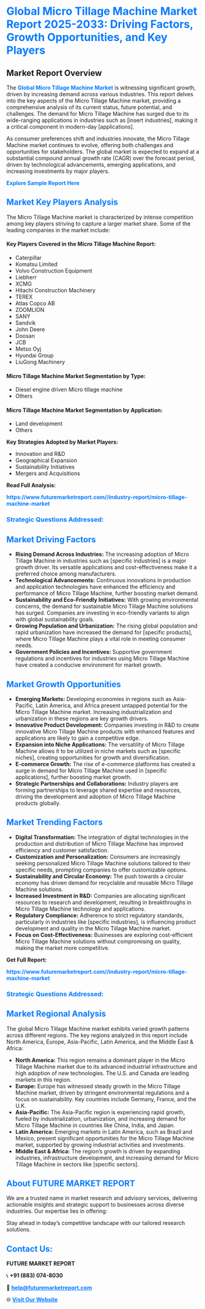 <h1 style="color: #007BFF;">Global Micro Tillage Machine Market Report 2025-2033: Driving Factors, Growth Opportunities, and Key Players</h1>

<section id="overview">
<h2>Market Report Overview</h2>
<p>The <a href="https://www.futuremarketreport.com//industry-report/micro-tillage-machine-market" style="color: #007BFF; text-decoration: none;"><strong>Global Micro Tillage Machine Market</strong></a> is witnessing significant growth, driven by increasing demand across various industries. This report delves into the key aspects of the Micro Tillage Machine market, providing a comprehensive analysis of its current status, future potential, and challenges. The demand for Micro Tillage Machine has surged due to its wide-ranging applications in industries such as [insert industries], making it a critical component in modern-day [applications].</p>
<p>As consumer preferences shift and industries innovate, the Micro Tillage Machine market continues to evolve, offering both challenges and opportunities for stakeholders. The global market is expected to expand at a substantial compound annual growth rate (CAGR) over the forecast period, driven by technological advancements, emerging applications, and increasing investments by major players.</p>
</section>

<section id="overview">
<p><a href="https://www.futuremarketreport.com//request-sample/reportId=54096" style="color: #007BFF; text-decoration: none;"><strong>Explore Sample Report Here</strong></a></p>
</section>

<section id="key-players">
<h2 style="color: #007BFF;">Market Key Players Analysis</h2>
<p>The Micro Tillage Machine market is characterized by intense competition among key players striving to capture a larger market share. Some of the leading companies in the market include:</p>
<h4>Key Players Covered in the Micro Tillage Machine Report:</h4>
<ul><li>Caterpillar</li><li>Komatsu Limited</li><li>Volvo Construction Equipment</li><li>Liebherr</li><li>XCMG</li><li>Hitachi Construction Machinery</li><li>TEREX</li><li>Atlas Copco AB</li><li>ZOOMLION</li><li>SANY</li><li>Sandvik</li><li>John Deere</li><li>Doosan</li><li>JCB</li><li>Metso Oyj</li><li>Hyundai Group</li><li>LiuGong Machinery</li></ul>
<h4>Micro Tillage Machine Market Segmentation by Type:</h4>
<ul><li>Diesel engine driven Micro tillage machine</li><li>Others</li></ul>

<h4>Micro Tillage Machine Market Segmentation by Application:</h4>
<ul><li>Land development</li><li>Others</li></ul>
<p><strong>Key Strategies Adopted by Market Players:</strong></p>
<ul>
<li>Innovation and R&D</li>
<li>Geographical Expansion</li>
<li>Sustainability Initiatives</li>
<li>Mergers and Acquisitions</li>
</ul>
</section>

<section>
<p><strong>Read Full Analysis: </strong></p><a href="https://www.futuremarketreport.com//industry-report/micro-tillage-machine-market" style="color: #007BFF; text-decoration: none;"><strong>https://www.futuremarketreport.com//industry-report/micro-tillage-machine-market</strong></a>
<h3 style="color: #007BFF;">Strategic Questions Addressed:</h3>
</section>

<section id="driving-factors">
<h2 style="color: #007BFF;">Market Driving Factors</h2>
<ul>
<li><strong>Rising Demand Across Industries:</strong> The increasing adoption of Micro Tillage Machine in industries such as [specific industries] is a major growth driver. Its versatile applications and cost-effectiveness make it a preferred choice among manufacturers.</li>
<li><strong>Technological Advancements:</strong> Continuous innovations in production and application technologies have enhanced the efficiency and performance of Micro Tillage Machine, further boosting market demand.</li>
<li><strong>Sustainability and Eco-Friendly Initiatives:</strong> With growing environmental concerns, the demand for sustainable Micro Tillage Machine solutions has surged. Companies are investing in eco-friendly variants to align with global sustainability goals.</li>
<li><strong>Growing Population and Urbanization:</strong> The rising global population and rapid urbanization have increased the demand for [specific products], where Micro Tillage Machine plays a vital role in meeting consumer needs.</li>
<li><strong>Government Policies and Incentives:</strong> Supportive government regulations and incentives for industries using Micro Tillage Machine have created a conducive environment for market growth.</li>
</ul>
</section>

<section id="growth-opportunities">
<h2 style="color: #007BFF;">Market Growth Opportunities</h2>
<ul>
<li><strong>Emerging Markets:</strong> Developing economies in regions such as Asia-Pacific, Latin America, and Africa present untapped potential for the Micro Tillage Machine market. Increasing industrialization and urbanization in these regions are key growth drivers.</li>
<li><strong>Innovative Product Development:</strong> Companies investing in R&D to create innovative Micro Tillage Machine products with enhanced features and applications are likely to gain a competitive edge.</li>
<li><strong>Expansion into Niche Applications:</strong> The versatility of Micro Tillage Machine allows it to be utilized in niche markets such as [specific niches], creating opportunities for growth and diversification.</li>
<li><strong>E-commerce Growth:</strong> The rise of e-commerce platforms has created a surge in demand for Micro Tillage Machine used in [specific applications], further boosting market growth.</li>
<li><strong>Strategic Partnerships and Collaborations:</strong> Industry players are forming partnerships to leverage shared expertise and resources, driving the development and adoption of Micro Tillage Machine products globally.</li>
</ul>
</section>

<section id="trending-factors">
<h2 style="color: #007BFF;">Market Trending Factors</h2>
<ul>
<li><strong>Digital Transformation:</strong> The integration of digital technologies in the production and distribution of Micro Tillage Machine has improved efficiency and customer satisfaction.</li>
<li><strong>Customization and Personalization:</strong> Consumers are increasingly seeking personalized Micro Tillage Machine solutions tailored to their specific needs, prompting companies to offer customizable options.</li>
<li><strong>Sustainability and Circular Economy:</strong> The push towards a circular economy has driven demand for recyclable and reusable Micro Tillage Machine solutions.</li>
<li><strong>Increased Investment in R&D:</strong> Companies are allocating significant resources to research and development, resulting in breakthroughs in Micro Tillage Machine technology and applications.</li>
<li><strong>Regulatory Compliance:</strong> Adherence to strict regulatory standards, particularly in industries like [specific industries], is influencing product development and quality in the Micro Tillage Machine market.</li>
<li><strong>Focus on Cost-Effectiveness:</strong> Businesses are exploring cost-efficient Micro Tillage Machine solutions without compromising on quality, making the market more competitive.</li>
</ul>
</section>

<section>
<p><strong>Get Full Report: </strong></p><a href="https://www.futuremarketreport.com//industry-report/micro-tillage-machine-market" style="color: #007BFF; text-decoration: none;"><strong>https://www.futuremarketreport.com//industry-report/micro-tillage-machine-market</strong></a>
<h3 style="color: #007BFF;">Strategic Questions Addressed:</h3>
</section>


<section id="regional-analysis">
<h2 style="color: #007BFF;">Market Regional Analysis</h2>
<p>The global Micro Tillage Machine market exhibits varied growth patterns across different regions. The key regions analyzed in this report include North America, Europe, Asia-Pacific, Latin America, and the Middle East & Africa:</p>
<ul>
<li><strong>North America:</strong> This region remains a dominant player in the Micro Tillage Machine market due to its advanced industrial infrastructure and high adoption of new technologies. The U.S. and Canada are leading markets in this region.</li>
<li><strong>Europe:</strong> Europe has witnessed steady growth in the Micro Tillage Machine market, driven by stringent environmental regulations and a focus on sustainability. Key countries include Germany, France, and the U.K.</li>
<li><strong>Asia-Pacific:</strong> The Asia-Pacific region is experiencing rapid growth, fueled by industrialization, urbanization, and increasing demand for Micro Tillage Machine in countries like China, India, and Japan.</li>
<li><strong>Latin America:</strong> Emerging markets in Latin America, such as Brazil and Mexico, present significant opportunities for the Micro Tillage Machine market, supported by growing industrial activities and investments.</li>
<li><strong>Middle East & Africa:</strong> The region’s growth is driven by expanding industries, infrastructure development, and increasing demand for Micro Tillage Machine in sectors like [specific sectors].</li>
</ul>
</section>

<footer>
<h2 style="color: #007BFF;">About FUTURE MARKET REPORT</h2>
<p>We are a trusted name in market research and advisory services, delivering actionable insights and strategic support to businesses across diverse industries. Our expertise lies in offering:</p>

<p>Stay ahead in today’s competitive landscape with our tailored research solutions.</p>

<h2 style="color: #007BFF;">Contact Us:</h2>
<p><strong>FUTURE MARKET REPORT</strong></p>
<p>📞 <strong>+91 (883) 074-8030</strong></p>
<p>📧 <strong><a href="mailto:help@futuremarketreport.com" style="color: #007BFF;">help@futuremarketreport.com</a></strong></p>
<p>🌐 <strong><a href="https://www.futuremarketreport.com/" style="color: #007BFF;">Visit Our Website</a></strong></p>
</footer>